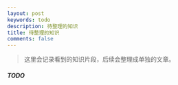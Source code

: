 ```yaml
---
layout: post
keywords: todo
description: 待整理的知识
title: 待整理的知识
comments: false
---
```


> 这里会记录看到的知识片段，后续会整理成单独的文章。

##### TODO
